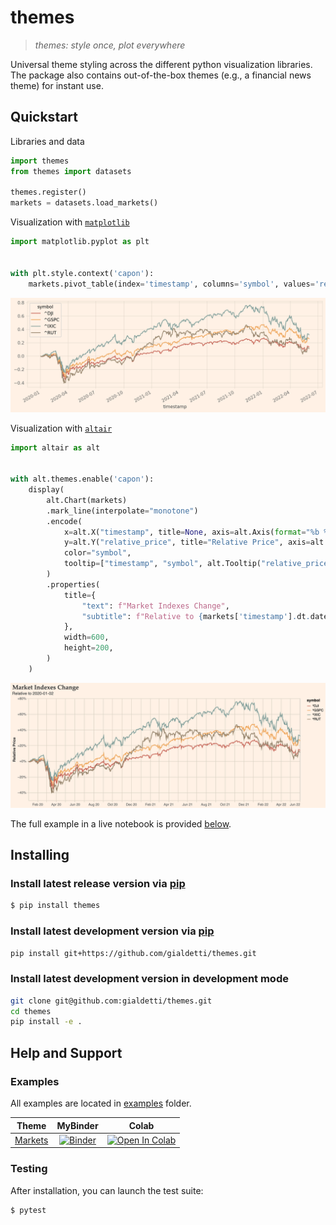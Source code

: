 # themes
> _themes: style once, plot everywhere_

Universal theme styling across the different python visualization libraries. The package also contains out-of-the-box themes (e.g., a financial news theme) for instant use.

## Quickstart

Libraries and data
```python
import themes
from themes import datasets

themes.register()
markets = datasets.load_markets()
```

Visualization with [`matplotlib`](https://matplotlib.org)
```python
import matplotlib.pyplot as plt


with plt.style.context('capon'):
    markets.pivot_table(index='timestamp', columns='symbol', values='relative_price').plot()
```
![](examples/images/markets-matplotlib.png)

Visualization with [`altair`](https://altair-viz.github.io)
```python
import altair as alt


with alt.themes.enable('capon'):
    display(
        alt.Chart(markets)
        .mark_line(interpolate="monotone")
        .encode(
            x=alt.X("timestamp", title=None, axis=alt.Axis(format="%b %y")),
            y=alt.Y("relative_price", title="Relative Price", axis=alt.Axis(format="+%")),
            color="symbol",
            tooltip=["timestamp", "symbol", alt.Tooltip("relative_price", format="+.2%")],
        )
        .properties(
            title={
                "text": f"Market Indexes Change",
                "subtitle": f"Relative to {markets['timestamp'].dt.date.min()}",
            },
            width=600,
            height=200,
        )
    )
```
![](examples/images/markets-altair.png)


The full example in a live notebook is provided [below](#examples).

## Installing
### Install latest release version via [pip](https://pip.pypa.io/en/stable/quickstart/)
```bash
$ pip install themes
```

### Install latest development version via [pip](https://pip.pypa.io/en/stable/quickstart/)
```bash
pip install git+https://github.com/gialdetti/themes.git
```

### Install latest development version in development mode
```bash
git clone git@github.com:gialdetti/themes.git
cd themes
pip install -e .
```

## Help and Support

### Examples
All examples are located in [examples](examples) folder.

|     Theme    |   MyBinder   | Colab |
| ------------ | :----------: | :---: |
| [Markets](https://nbviewer.jupyter.org/github/gialdetti/themes/blob/main/examples/visualize-markets.ipynb) | [![Binder](https://mybinder.org/badge_logo.svg)](https://mybinder.org/v2/gh/gialdetti/themes/main?filepath=examples/visualize-markets.ipynb) | [![Open In Colab](https://colab.research.google.com/assets/colab-badge.svg)](https://colab.research.google.com/github/gialdetti/themes/blob/main/examples/visualize-markets.ipynb) | 

### Testing
After installation, you can launch the test suite:
```bash
$ pytest
```
